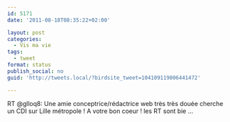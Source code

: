 ```yaml
---
id: 5171
date: '2011-08-18T08:35:22+02:00'

layout: post
categories:
  - Vis ma vie
tags:
  - tweet
format: status
publish_social: no
guid: 'http://tweets.local/?birdsite_tweet=104109119006441472'

---
```


RT @glloq8: Une amie conceptrice/rédactrice web très très douée cherche un CDI sur Lille métropole ! A votre bon coeur ! les RT sont bie …